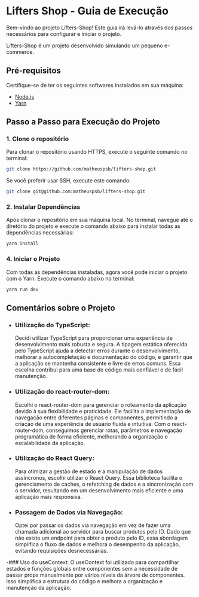 # Lifters Shop - Guia de Execução

Bem-vindo ao projeto Lifters-Shop! Este guia irá levá-lo através dos passos necessários para configurar e iniciar o projeto.

Lifters-Shop é um projeto desenvolvido simulando um pequeno e-commerce.

## Pré-requisitos

Certifique-se de ter os seguintes softwares instalados em sua máquina:
- [Node.js](https://nodejs.org/)
- [Yarn](https://classic.yarnpkg.com/en/docs/install/)

## Passo a Passo para Execução do Projeto

### 1. Clone o repositório

Para clonar o repositório usando HTTPS, execute o seguinte comando no terminal:

```bash
git clone https://github.com/matheuspsb/lifters-shop.git
```

Se você preferir usar SSH, execute este comando:

```bash
git clone git@github.com:matheuspsb/lifters-shop.git
```

### 2. Instalar Dependências

Após clonar o repositório em sua máquina local. No terminal, navegue até o diretório do projeto e execute o comando abaixo para instalar todas as dependências necessárias:

```bash
yarn install
```

### 4. Iniciar o Projeto

Com todas as dependências instaladas, agora você pode iniciar o projeto com o Yarn. Execute o comando abaixo no terminal:

```bash
yarn run dev
```

## Comentários sobre o Projeto

- ### Utilização do TypeScript:
  Decidi utilizar TypeScript para proporcionar uma experiência de desenvolvimento mais robusta e segura. A tipagem estática oferecida pelo TypeScript ajuda a detectar erros durante o desenvolvimento, melhorar a autocompletação e documentação do código, e garantir que a aplicação se mantenha consistente e livre de erros comuns. Essa escolha contribui para uma base de código mais confiável e de fácil manutenção.

- ### Utilização do react-router-dom:
  Escolhi o react-router-dom para gerenciar o roteamento da aplicação devido à sua flexibilidade e praticidade. Ele facilita a implementação de navegação entre diferentes páginas e componentes, permitindo a criação de uma experiência de usuário fluida e intuitiva. Com o react-router-dom, conseguimos gerenciar rotas, parâmetros e navegação programática de forma eficiente, melhorando a organização e escalabilidade da aplicação.

- ### Utilização do React Query:
  Para otimizar a gestão de estado e a manipulação de dados assíncronos, escolhi utilizar o React Query. Essa biblioteca facilita o gerenciamento de caches, o refetching de dados e a sincronização com o servidor, resultando em um desenvolvimento mais eficiente e uma aplicação mais responsiva.

- ### Passagem de Dados via Navegação:
  Optei por passar os dados via navegação em vez de fazer uma chamada adicional ao servidor para buscar produtos pelo ID. Dado que não existe um endpoint para obter o produto pelo ID, essa abordagem simplifica o fluxo de dados e melhora o desempenho da aplicação, evitando requisições desnecessárias.

-### Uso do useContext:
  O useContext foi utilizado para compartilhar estados e funções globais entre componentes sem a necessidade de passar props manualmente por vários níveis da árvore de componentes. Isso simplifica a estrutura do código e melhora a organização e manutenção da aplicação.
